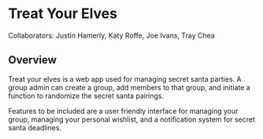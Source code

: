# Treat Your Elves

Collaborators: Justin Hamerly, Katy Roffe, Joe Ivans, Tray Chea

## Overview

Treat your elves is a web app used for managing secret santa parties.  A group admin can create a group, add members to that group, and initiate a function to randomize the secret santa pairings.  

Features to be included are a user friendly interface for managing your group, managing your personal wishlist, and a notification system for secret santa deadlines.
